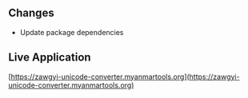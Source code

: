 ## Changes

* Update package dependencies

## Live Application

[https://zawgyi-unicode-converter.myanmartools.org](https://zawgyi-unicode-converter.myanmartools.org)
